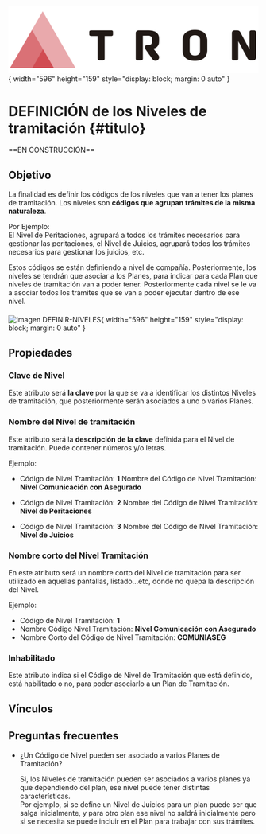 ![Imagen LOGO](./00-Imagen/logo-TRON.png){ width="596" height="159" style="display: block; margin: 0 auto" }

# DEFINICIÓN de los Niveles de tramitación {#titulo}


==EN CONSTRUCCIÓN==  
 
## __Objetivo__
La finalidad es definir los códigos de los niveles que van a tener los planes de tramitación. Los niveles son **códigos que agrupan trámites de la misma naturaleza**.  

Por Ejemplo:   
El Nivel de Peritaciones, agrupará a todos los trámites necesarios para gestionar las peritaciones, el Nivel de Juicios, agrupará todos los trámites necesarios para gestionar los juicios, etc.

Estos códigos se están definiendo a nivel de compañía. Posteriormente, los niveles se tendrán que asociar a los Planes, para indicar para cada Plan que niveles de tramitación van a poder tener. Posteriormente cada nivel se le va a asociar todos los trámites que se van a poder ejecutar dentro de ese nivel.

####  

![Imagen DEFINIR-NIVELES](./00-Imagen/DEFINIR-Niveles.png){ width="596" height="159" style="display: block; margin: 0 auto" }
####   

## Propiedades  

### **Clave de Nivel**
Este atributo será __la clave__ por la que se va a identificar los distintos Niveles de tramitación, que posteriormente serán asociados a uno o varios Planes.

### **Nombre del Nivel de tramitación**
Este atributo será la __descripción de la clave__ definida para el Nivel de tramitación. Puede contener números y/o letras. 

Ejemplo:  

* Código de Nivel Tramitación: __1__   Nombre del Código de Nivel Tramitación: __Nivel Comunicación con Asegurado__  

* Código de Nivel Tramitación: __2__   Nombre del Código de Nivel Tramitación: __Nivel de Peritaciones__   

* Código de Nivel Tramitación: __3__   Nombre del Código de Nivel Tramitación: __Nivel de Juicios__  

### **Nombre corto del Nivel Tramitación**
En este atributo será un nombre corto del Nivel de tramitación para ser utilizado en aquellas pantallas, listado...etc, donde no quepa la descripción del Nivel.


Ejemplo: 

- Código de Nivel Tramitación:		__1__  
- Nombre Código Nivel Tramitación:	__Nivel Comunicación con Asegurado__  
- Nombre Corto del Código de Nivel Tramitación:	__COMUNIASEG__  


### **Inhabilitado**
Este atributo indica si el Código de Nivel de Tramitación que está definido, está habilitado o no, para poder asociarlo a un Plan de Tramitación.  

## Vínculos

## Preguntas frecuentes

- ¿Un Código de Nivel pueden ser asociado a varios Planes de Tramitación?  

    Si, los Niveles de tramitación pueden ser asociados a varios planes ya que dependiendo del plan, ese nivel puede tener distintas características.  
    Por ejemplo, si se define un Nivel de Juicios para un plan puede ser que salga inicialmente, y para otro plan ese nivel no saldrá inicialmente pero si se necesita se puede incluir en el Plan para trabajar con sus trámites.
   




